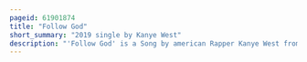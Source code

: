 ```yaml
---
pageid: 61901874
title: "Follow God"
short_summary: "2019 single by Kanye West"
description: "'Follow God' is a Song by american Rapper Kanye West from his ninth Studio Album, Jesus is King. The Song was produced by West, Boogzdabeast and Xcelence. The Producers wrote it alongside Aaron Butts, though the Song's Sampling of Work by Whole Truth led to songwriting Credits being listed for Calvin and Curtis Eubanks. It was playlisted to Uk Mainstream Radio by the Bbc as the Album's lead single on November 8, 2019, through good Music and Def Jam. Around the Time of Release, the Song was the top Performing Track from Jesus Is king on streaming Services. A religious Hip Hop Track, it includes a Sample of 'Can you lose by following God' by Whole Truth, which is chopped up in certain Sections. On February 6, 2021, a Dr. The Remix was leaked on the scrapped Jesus is king ii Album."
---
```

